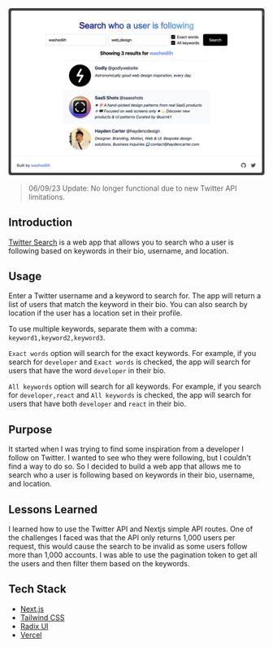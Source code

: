 

![image](/public/twittersearch.png)

> 06/09/23 Update: No longer functional due to new Twitter API limitations.

## Introduction

[Twitter Search](https://twittersearch.vercel.app/) is a web app that allows you to search who a user is following based on keywords in their bio, username, and location.

## Usage

Enter a Twitter username and a keyword to search for. The app will return a list of users that match the keyword in their bio. You can also search by location if the user has a location set in their profile.

To use multiple keywords, separate them with a comma: `keyword1,keyword2,keyword3`.

`Exact words` option will search for the exact keywords. For example, if you search for `developer` and `Exact words` is checked, the app will search for users that have the word `developer` in their bio.

`All keywords` option will search for all keywords. For example, if you search for `developer,react` and `All keywords` is checked, the app will search for users that have both `developer` and `react` in their bio.

## Purpose

It started when I was trying to find some inspiration from a developer I follow on Twitter. I wanted to see who they were following, but I couldn't find a way to do so. So I decided to build a web app that allows me to search who a user is following based on keywords in their bio, username, and location.

## Lessons Learned

I learned how to use the Twitter API and Nextjs simple API routes. One of the challenges I faced was that the API only returns 1,000 users per request, this would cause the search to be invalid as some users follow more than 1,000 accounts. I was able to use the pagination token to get all the users and then filter them based on the keywords.

## Tech Stack

- [Next.js](https://nextjs.org/)
- [Tailwind CSS](https://tailwindcss.com/)
- [Radix UI](https://www.radix-ui.com/)
- [Vercel](https://vercel.com/)
